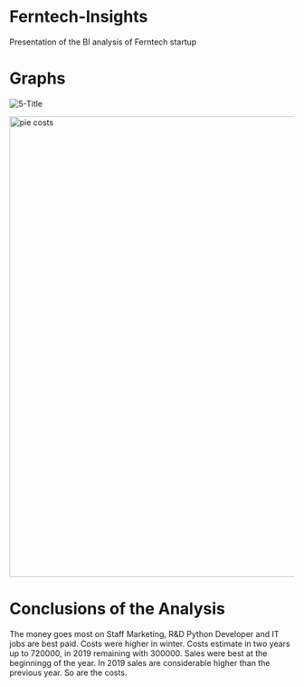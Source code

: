# Ferntech-Insights
Presentation of the BI  analysis of Ferntech startup

# Graphs 

![5-Title](https://user-images.githubusercontent.com/47668423/103640276-054f6780-4f50-11eb-9686-e32355fc73d0.jpg)

<img width="812" alt="pie costs" src="https://user-images.githubusercontent.com/47668423/103640282-07192b00-4f50-11eb-8ada-281041622fec.png">

# Conclusions of the Analysis 

The money goes most on Staff Marketing, R&D Python Developer and IT jobs are best paid. Costs were higher in winter. Costs estimate in two years up to 720000, in 2019 remaining with 300000. Sales were best at the beginningg of the year. In 2019 sales are considerable higher than the previous year. So are the costs.

